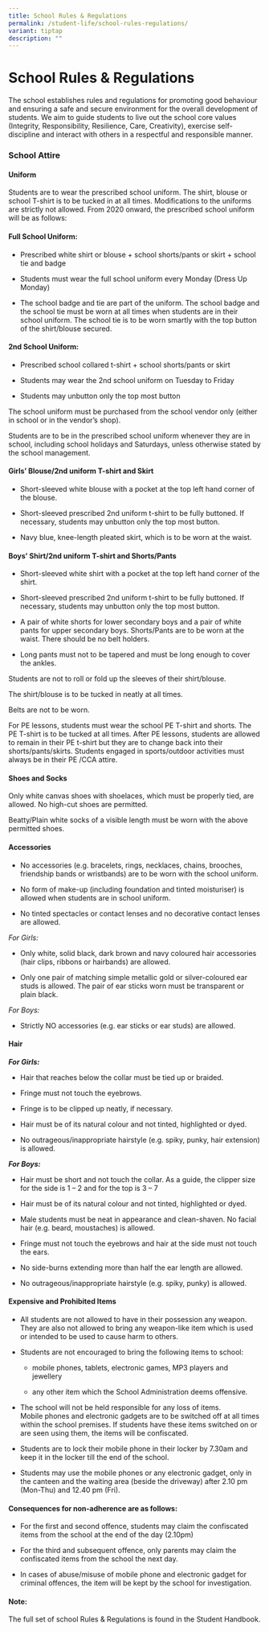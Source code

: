 ```yaml
---
title: School Rules & Regulations
permalink: /student-life/school-rules-regulations/
variant: tiptap
description: ""
---
```

<h1><strong>School Rules &amp; Regulations</strong></h1>
<p>The school establishes rules and regulations for promoting good behaviour
and ensuring a safe and secure environment for the overall development
of students. We aim to guide students to live out the school core values
(Integrity, Responsibility, Resilience, Care, Creativity), exercise self-discipline
and interact with others in a respectful and responsible manner.</p>
<h3><strong>School Attire</strong></h3>
<h4><strong>Uniform</strong></h4>
<p>Students are to wear the prescribed school uniform. The shirt, blouse
or school T-shirt is to be tucked in at all times. Modifications to the
uniforms are strictly not allowed. From 2020 onward, the prescribed school
uniform will be as follows:</p>
<h4><strong>Full School Uniform:</strong></h4>
<ul data-tight="true" class="tight">
<li>
<p>Prescribed white shirt or blouse + school shorts/pants or skirt&nbsp;+
school tie and badge</p>
</li>
<li>
<p>Students must wear the full school uniform every Monday (Dress Up Monday)</p>
</li>
<li>
<p>The school badge and tie are part of the uniform. The school badge and
the school tie must be worn at all times when students are in their school
uniform. The school tie is to be worn smartly with the top button of the
shirt/blouse secured.</p>
</li>
</ul>
<h4><strong>2nd School Uniform:</strong></h4>
<ul data-tight="true" class="tight">
<li>
<p>Prescribed school collared t-shirt + school shorts/pants or skirt</p>
</li>
<li>
<p>Students may wear the 2nd school uniform on Tuesday to Friday</p>
</li>
<li>
<p>Students may unbutton only the top most button</p>
</li>
</ul>
<p>The school uniform must be purchased from the school vendor only (either
in school or in the vendor’s shop).</p>
<p>Students are to be in the prescribed school uniform whenever they are
in school, including school holidays and Saturdays, unless otherwise stated
by the school management.</p>
<h4><strong>Girls’ Blouse/2nd uniform T-shirt and Skirt</strong></h4>
<ul data-tight="true" class="tight">
<li>
<p>Short-sleeved white blouse with a pocket at the top left hand corner of
the blouse.</p>
</li>
<li>
<p>Short-sleeved prescribed 2nd uniform t-shirt to be fully buttoned. If
necessary, students may unbutton only the top most button.</p>
</li>
<li>
<p>Navy blue, knee-length pleated skirt, which is to be worn at the waist.</p>
</li>
</ul>
<h4><strong>Boys’ Shirt/2nd uniform T-shirt and Shorts/Pants</strong></h4>
<ul data-tight="true" class="tight">
<li>
<p>Short-sleeved white shirt with a pocket at the top left hand corner of
the shirt.</p>
</li>
<li>
<p>Short-sleeved prescribed 2nd uniform t-shirt to be fully buttoned. If
necessary, students may unbutton only the top most button.</p>
</li>
<li>
<p>A pair of white shorts for lower secondary boys and a pair of white pants
for upper secondary boys. Shorts/Pants are to be worn at the waist. There
should be no belt holders.</p>
</li>
<li>
<p>Long pants must not to be tapered and must be long enough to cover the
ankles.</p>
</li>
</ul>
<p>Students are not to roll or fold up the sleeves of their shirt/blouse.</p>
<p>The shirt/blouse is to be tucked in neatly at all times.</p>
<p>Belts are not to be worn.</p>
<p>For PE lessons, students must wear the school PE T-shirt and shorts. The
PE T-shirt is to be tucked at all times. After PE lessons, students are
allowed to remain in their PE t-shirt but they are to change back into
their shorts/pants/skirts. Students engaged in sports/outdoor activities
must always be in their PE /CCA attire.</p>
<h4><strong>Shoes and Socks</strong></h4>
<p>Only white canvas shoes with shoelaces, which must be properly tied, are
allowed. No high-cut shoes are permitted.</p>
<p>Beatty/Plain white socks of a visible length must be worn with the above
permitted shoes.</p>
<h4><strong>Accessories</strong></h4>
<ul data-tight="true" class="tight">
<li>
<p>No accessories (e.g. bracelets, rings, necklaces, chains, brooches, friendship
bands or wristbands) are to be worn with the school uniform.&nbsp;</p>
</li>
<li>
<p>No form of make-up (including foundation and tinted moisturiser) is allowed
when students are in school uniform.&nbsp;</p>
</li>
<li>
<p>No tinted spectacles or contact lenses and no decorative contact lenses
are allowed.</p>
</li>
</ul>
<p><em>For Girls:</em>
</p>
<ul data-tight="true" class="tight">
<li>
<p>Only white, solid black, dark brown and navy coloured hair accessories
(hair clips, ribbons or hairbands) are allowed.&nbsp;</p>
</li>
<li>
<p>Only one pair of matching simple metallic gold or silver-coloured ear
studs is allowed. The pair of ear sticks worn must be transparent or plain
black.</p>
</li>
</ul>
<p><em>For Boys:</em>
</p>
<ul data-tight="true" class="tight">
<li>
<p>Strictly NO accessories (e.g. ear sticks or ear studs) are allowed.</p>
</li>
</ul>
<h4><strong>Hair</strong></h4>
<p><strong><em>For Girls:</em></strong>
</p>
<ul data-tight="true" class="tight">
<li>
<p>Hair that reaches below the collar must be tied up or braided.&nbsp;</p>
</li>
<li>
<p>Fringe must not touch the eyebrows.&nbsp;</p>
</li>
<li>
<p>Fringe is to be clipped up neatly, if necessary.&nbsp;</p>
</li>
<li>
<p>Hair must be of its natural colour and not tinted, highlighted or dyed.&nbsp;</p>
</li>
<li>
<p>No outrageous/inappropriate hairstyle (e.g. spiky, punky, hair extension)
is allowed.</p>
</li>
</ul>
<p><strong><em>For Boys:</em></strong>
</p>
<ul data-tight="true" class="tight">
<li>
<p>Hair must be short and not touch the collar. As a guide, the clipper size
for the side is 1 – 2 and for the top is 3 – 7</p>
</li>
<li>
<p>Hair must be of its natural colour and not tinted, highlighted or dyed.&nbsp;</p>
</li>
<li>
<p>Male students must be neat in appearance and clean-shaven. No facial hair
(e.g. beard, moustaches) is allowed.&nbsp;</p>
</li>
<li>
<p>Fringe must not touch the eyebrows and hair at the side must not touch
the ears.&nbsp;</p>
</li>
<li>
<p>No side-burns extending more than half the ear length are allowed.&nbsp;</p>
</li>
<li>
<p>No outrageous/inappropriate hairstyle (e.g. spiky, punky) is allowed.</p>
</li>
</ul>
<h4><strong>Expensive and Prohibited Items</strong></h4>
<ul data-tight="true" class="tight">
<li>
<p>All students are not allowed to have in their possession any weapon. They
are also not allowed to bring any weapon-like item which is used or intended
to be used to cause harm to others.&nbsp;</p>
</li>
<li>
<p>Students are not encouraged to bring the following items to school:&nbsp;</p>
<ul data-tight="true" class="tight">
<li>
<p>mobile phones, tablets, electronic games, MP3 players and jewellery&nbsp;</p>
</li>
<li>
<p>any other item which the School Administration deems offensive.&nbsp;</p>
</li>
</ul>
</li>
<li>
<p>The school will not be held responsible for any loss of items.
<br>Mobile phones and electronic gadgets are to be switched off at all times
within the school premises. If students have these items switched on or
are seen using them, the items will be confiscated.</p>
</li>
<li>
<p>Students are to lock their mobile phone in their locker by 7.30am and
keep it in the locker till the end of the school.</p>
</li>
<li>
<p>Students may use the mobile phones or any electronic gadget, only in the
canteen and the waiting area (beside the driveway) after 2.10 pm (Mon-Thu)
and 12.40 pm (Fri).</p>
</li>
</ul>
<h4><strong>Consequences for non-adherence are as follows:</strong></h4>
<ul data-tight="true" class="tight">
<li>
<p>For the first and second offence, students may claim the confiscated items
from the school at the end of the day (2.10pm)</p>
</li>
<li>
<p>For the third and subsequent offence, only parents may claim the confiscated
items from the school the next day.</p>
</li>
<li>
<p>In cases of abuse/misuse of mobile phone and electronic gadget for criminal
offences, the item will be kept by the school for investigation.</p>
</li>
</ul>
<h4><strong>Note:</strong></h4>
<p>The full set of school Rules &amp; Regulations is found in the Student
Handbook.</p>